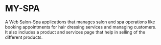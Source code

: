 # MY-SPA
A Web Salon-Spa applications that manages salon and spa operations like booking appointments for hair dressing services and managing customers.
It also includes a product and services page that help in selling of the different products.
